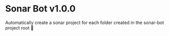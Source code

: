 # Sonar Bot v1.0.0

Automatically create a sonar project for each folder created in the sonar-bot project root 🤖